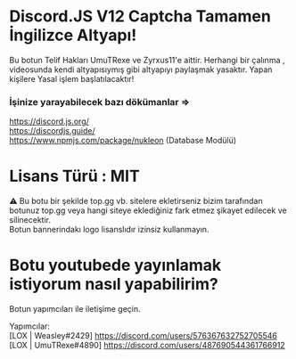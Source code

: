 # Discord.JS V12 Captcha Tamamen İngilizce Altyapı!

Bu botun Telif Hakları UmuTRexe ve Zyrxus11'e aittir. Herhangi bir çalınma , videosunda kendi altyapısıymış gibi altyapıyı paylaşmak yasaktır. Yapan kişilere Yasal işlem başlatılacaktır!

### İşinize yarayabilecek bazı dökümanlar =>
https://discord.js.org/<br>
https://discordjs.guide/ <br>
https://www.npmjs.com/package/nukleon (Database Modülü)

# Lisans Türü : MIT

⚠️ Bu botu bir şekilde top.gg vb. sitelere ekletirseniz bizim tarafından botunuz top.gg veya hangi siteye eklediğiniz fark etmez şikayet edilecek ve silinecektir.
<br>
Botun bannerindakı logo lisanslıdır izinsiz kullanmayın.

# Botu youtubede yayınlamak istiyorum nasıl yapabilirim?

Botun yapımcıları ile iletişime geçin.


Yapımcılar: <br>
[LOX | Weasley#2429] https://discord.com/users/576367632752705546 <br>
[LOX | UmuTRexe#4890] https://discord.com/users/487690544361766912 
